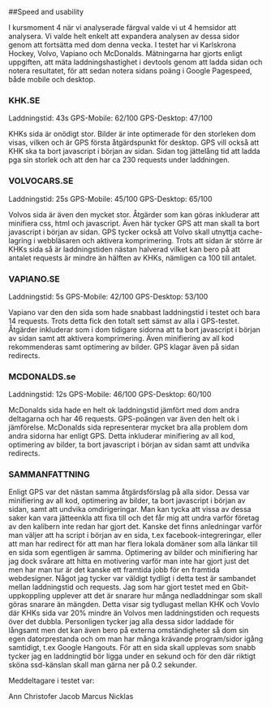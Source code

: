 ##Speed and usability

I kursmoment 4 när vi analyserade färgval valde vi ut 4 hemsidor att analysera. Vi valde helt enkelt att expandera analysen av dessa sidor genom att fortsätta med dom denna vecka. I testet har vi Karlskrona Hockey, Volvo, Vapiano och McDonalds. Mätningarna har gjorts enligt uppgiften, att mäta laddningshastighet i devtools genom att ladda sidan och notera resultatet, för att sedan notera sidans poäng i Google Pagespeed, både mobile och desktop.


### KHK.SE

Laddningstid:   43s
GPS-Mobile:     62/100
GPS-Desktop:    47/100

KHKs sida är onödigt stor. Bilder är inte optimerade för den storleken dom visas, vilken och är GPS första åtgärdspunkt för desktop. GPS vill också att KHK ska ta bort javascript i början av sidan. Sidan tog jättelång tid att ladda pga sin storlek och att den har ca 230 requests under laddningen.


### VOLVOCARS.SE

Laddningstid:   25s
GPS-Mobile:     45/100
GPS-Desktop:    65/100

Volvos sida är även den mycket stor. Åtgärder som kan göras inkluderar att minifiera css, html och javascript. Även här tycker GPS att man skall ta bort javascript i början av sidan. GPS tycker också att Volvo skall utnyttja cache-lagring i webbläsaren och aktivera komprimering. Trots att sidan är större är KHKs sida så är laddningstiden nästan halverad vilket kan bero på att antalet requests är mindre än hälften av KHKs, nämligen ca 100 till antalet.


### VAPIANO.SE

Laddningstid:   5s
GPS-Mobile:     42/100
GPS-Desktop:    53/100

Vapiano var den den sida som hade snabbast laddningstid i testet och bara 14 requests. Trots detta fick den totalt sett sämst av alla i GPS-testet. Åtgärder inkluderar som i dom tidigare sidorna att ta bort javascript i början av sidan samt att aktivera komprimering. Även minifiering av all kod rekommenderas samt optimering av bilder. GPS klagar även på sidan redirects.


### MCDONALDS.se

Laddningstid:   12s
GPS-Mobile:     46/100
GPS-Desktop:    60/100

McDonalds sida hade en helt ok laddningstid jämfört med dom andra deltagarna och har 46 requests. GPS-poängen var även den helt ok i jämförelse. McDonalds sida representerar mycket bra alla problem dom andra sidorna har enligt GPS. Detta inkluderar minifiering av all kod, optimering av bilder, ta bort javascript i början av sidan samt att undvika redirects.


### SAMMANFATTNING

Enligt GPS var det nästan samma åtgärdsförslag på alla sidor. Dessa var minifiering av all kod, optimering av bilder, ta bort javascript i början av sidan, samt att undvika omdirigeringar. Man kan tycka att vissa av dessa saker kan vara jätteenkla att fixa till och det får mig att undra varför företag av den kalibern inte redan har gjort det. Kanske det finns anledningar varför man väljer att ha script i början av en sida, t.ex facebook-integreringar, eller att man har redirect för att man har flera lokala domäner som alla länkar till en sida som egentligen är samma. Optimering av bilder och minifiering har jag dock svårare att hitta en motivering varför man inte har gjort just det men har man tur är det kanske ett framtida jobb för en framtida webdesigner. Något jag tycker var väldigt tydligt i detta test är sambandet mellan laddningstid och requests. Jag som har gjort testet med en Gbit-uppkoppling upplever att det är snarare hur många nedladdningar som skall göras snarare än mängden. Detta visar sig tydlugast mellan KHK och Vovlo där KHKs sida var 20% mindre än Volvos men laddningstiden och requests över det dubbla. Personligen tycker jag alla dessa sidor laddade för långsamt men det kan även bero på externa omständigheter så dom sin egen datorprestanda och om man har många krävande program/sidor igång samtidigt, t.ex Google Hangouts. För att en sida skall upplevas som snabb tycker jag en laddningtid bör ligga under en sekund och för den där riktigt sköna ssd-känslan skall man gärna ner på 0.2 sekunder.

Meddeltagare i testet var:

Ann
Christofer
Jacob
Marcus
Nicklas
